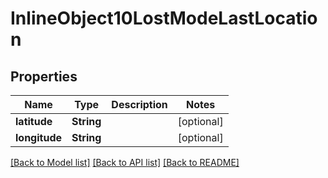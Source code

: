 # InlineObject10LostModeLastLocation

## Properties
Name | Type | Description | Notes
------------ | ------------- | ------------- | -------------
**latitude** | **String** |  | [optional] 
**longitude** | **String** |  | [optional] 

[[Back to Model list]](../README.md#documentation-for-models) [[Back to API list]](../README.md#documentation-for-api-endpoints) [[Back to README]](../README.md)


